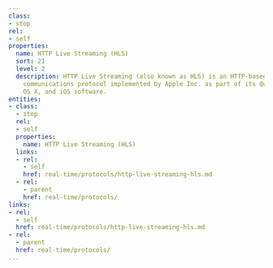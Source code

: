 ```yaml
---
class:
- stop
rel:
- self
properties:
  name: HTTP Live Streaming (HLS)
  sort: 21
  level: 2
  description: HTTP Live Streaming (also known as HLS) is an HTTP-based media streaming
    communications protocol implemented by Apple Inc. as part of its QuickTime, Safari,
    OS X, and iOS software.
entities:
- class:
  - stop
  rel:
  - self
  properties:
    name: HTTP Live Streaming (HLS)
  links:
  - rel:
    - self
    href: real-time/protocols/http-live-streaming-hls.md
  - rel:
    - parent
    href: real-time/protocols/
links:
- rel:
  - self
  href: real-time/protocols/http-live-streaming-hls.md
- rel:
  - parent
  href: real-time/protocols/
...
```

